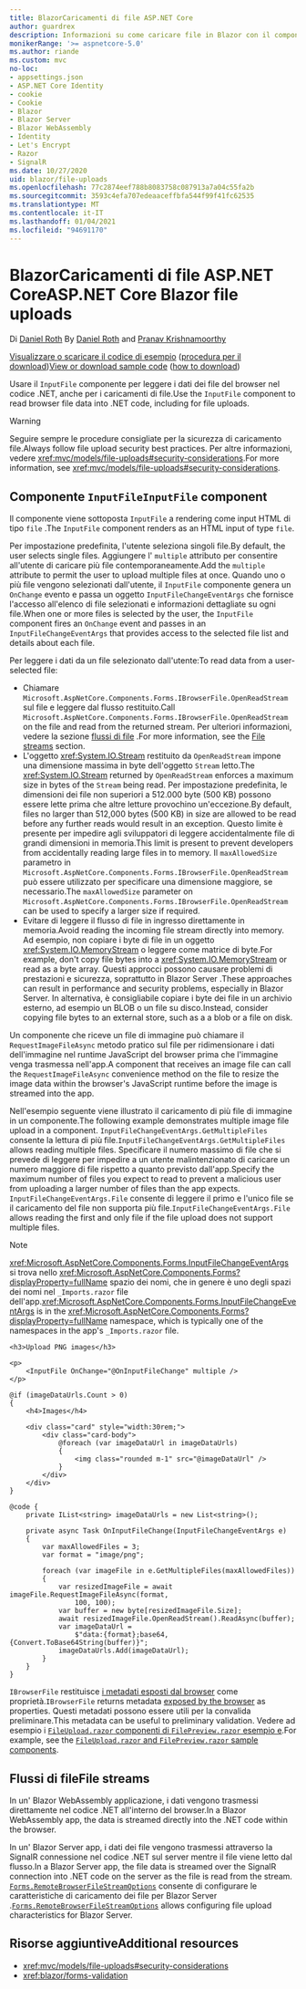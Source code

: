 ```yaml
---
title: BlazorCaricamenti di file ASP.NET Core
author: guardrex
description: Informazioni su come caricare file in Blazor con il componente inputfile.
monikerRange: '>= aspnetcore-5.0'
ms.author: riande
ms.custom: mvc
no-loc:
- appsettings.json
- ASP.NET Core Identity
- cookie
- Cookie
- Blazor
- Blazor Server
- Blazor WebAssembly
- Identity
- Let's Encrypt
- Razor
- SignalR
ms.date: 10/27/2020
uid: blazor/file-uploads
ms.openlocfilehash: 77c2874eef788b8083758c087913a7a04c55fa2b
ms.sourcegitcommit: 3593c4efa707edeaaceffbfa544f99f41fc62535
ms.translationtype: MT
ms.contentlocale: it-IT
ms.lasthandoff: 01/04/2021
ms.locfileid: "94691170"
---
```

# <a name="aspnet-core-no-locblazor-file-uploads"></a><span data-ttu-id="79bd8-103">BlazorCaricamenti di file ASP.NET Core</span><span class="sxs-lookup"><span data-stu-id="79bd8-103">ASP.NET Core Blazor file uploads</span></span>

<span data-ttu-id="79bd8-104">Di [Daniel Roth](https://github.com/danroth27) [](https://github.com/pranavkm)</span><span class="sxs-lookup"><span data-stu-id="79bd8-104">By [Daniel Roth](https://github.com/danroth27) and [Pranav Krishnamoorthy](https://github.com/pranavkm)</span></span>

<span data-ttu-id="79bd8-105">[Visualizzare o scaricare il codice di esempio](https://github.com/dotnet/AspNetCore.Docs/tree/master/aspnetcore/blazor/file-uploads/samples/) ([procedura per il download](xref:index#how-to-download-a-sample))</span><span class="sxs-lookup"><span data-stu-id="79bd8-105">[View or download sample code](https://github.com/dotnet/AspNetCore.Docs/tree/master/aspnetcore/blazor/file-uploads/samples/) ([how to download](xref:index#how-to-download-a-sample))</span></span>

<span data-ttu-id="79bd8-106">Usare il `InputFile` componente per leggere i dati dei file del browser nel codice .NET, anche per i caricamenti di file.</span><span class="sxs-lookup"><span data-stu-id="79bd8-106">Use the `InputFile` component to read browser file data into .NET code, including for file uploads.</span></span>

> [!WARNING]
> <span data-ttu-id="79bd8-107">Seguire sempre le procedure consigliate per la sicurezza di caricamento file.</span><span class="sxs-lookup"><span data-stu-id="79bd8-107">Always follow file upload security best practices.</span></span> <span data-ttu-id="79bd8-108">Per altre informazioni, vedere <xref:mvc/models/file-uploads#security-considerations>.</span><span class="sxs-lookup"><span data-stu-id="79bd8-108">For more information, see <xref:mvc/models/file-uploads#security-considerations>.</span></span>

## <a name="inputfile-component"></a><span data-ttu-id="79bd8-109">Componente `InputFile`</span><span class="sxs-lookup"><span data-stu-id="79bd8-109">`InputFile` component</span></span>

<span data-ttu-id="79bd8-110">Il componente viene sottoposta `InputFile` a rendering come input HTML di tipo `file` .</span><span class="sxs-lookup"><span data-stu-id="79bd8-110">The `InputFile` component renders as an HTML input of type `file`.</span></span>

<span data-ttu-id="79bd8-111">Per impostazione predefinita, l'utente seleziona singoli file.</span><span class="sxs-lookup"><span data-stu-id="79bd8-111">By default, the user selects single files.</span></span> <span data-ttu-id="79bd8-112">Aggiungere l' `multiple` attributo per consentire all'utente di caricare più file contemporaneamente.</span><span class="sxs-lookup"><span data-stu-id="79bd8-112">Add the `multiple` attribute to permit the user to upload multiple files at once.</span></span> <span data-ttu-id="79bd8-113">Quando uno o più file vengono selezionati dall'utente, il `InputFile` componente genera un `OnChange` evento e passa un oggetto `InputFileChangeEventArgs` che fornisce l'accesso all'elenco di file selezionati e informazioni dettagliate su ogni file.</span><span class="sxs-lookup"><span data-stu-id="79bd8-113">When one or more files is selected by the user, the `InputFile` component fires an `OnChange` event and passes in an `InputFileChangeEventArgs` that provides access to the selected file list and details about each file.</span></span>

<span data-ttu-id="79bd8-114">Per leggere i dati da un file selezionato dall'utente:</span><span class="sxs-lookup"><span data-stu-id="79bd8-114">To read data from a user-selected file:</span></span>

* <span data-ttu-id="79bd8-115">Chiamare `Microsoft.AspNetCore.Components.Forms.IBrowserFile.OpenReadStream` sul file e leggere dal flusso restituito.</span><span class="sxs-lookup"><span data-stu-id="79bd8-115">Call `Microsoft.AspNetCore.Components.Forms.IBrowserFile.OpenReadStream` on the file and read from the returned stream.</span></span> <span data-ttu-id="79bd8-116">Per ulteriori informazioni, vedere la sezione [flussi di file](#file-streams) .</span><span class="sxs-lookup"><span data-stu-id="79bd8-116">For more information, see the [File streams](#file-streams) section.</span></span>
* <span data-ttu-id="79bd8-117">L'oggetto <xref:System.IO.Stream> restituito da `OpenReadStream` impone una dimensione massima in byte dell'oggetto `Stream` letto.</span><span class="sxs-lookup"><span data-stu-id="79bd8-117">The <xref:System.IO.Stream> returned by `OpenReadStream` enforces a maximum size in bytes of the `Stream` being read.</span></span> <span data-ttu-id="79bd8-118">Per impostazione predefinita, le dimensioni dei file non superiori a 512.000 byte (500 KB) possono essere lette prima che altre letture provochino un'eccezione.</span><span class="sxs-lookup"><span data-stu-id="79bd8-118">By default, files no larger than 512,000 bytes (500 KB) in size are allowed to be read before any further reads would result in an exception.</span></span> <span data-ttu-id="79bd8-119">Questo limite è presente per impedire agli sviluppatori di leggere accidentalmente file di grandi dimensioni in memoria.</span><span class="sxs-lookup"><span data-stu-id="79bd8-119">This limit is present to prevent developers from accidentally reading large files in to memory.</span></span> <span data-ttu-id="79bd8-120">Il `maxAllowedSize` parametro in `Microsoft.AspNetCore.Components.Forms.IBrowserFile.OpenReadStream` può essere utilizzato per specificare una dimensione maggiore, se necessario.</span><span class="sxs-lookup"><span data-stu-id="79bd8-120">The `maxAllowedSize` parameter on `Microsoft.AspNetCore.Components.Forms.IBrowserFile.OpenReadStream` can be used to specify a larger size if required.</span></span>
* <span data-ttu-id="79bd8-121">Evitare di leggere il flusso di file in ingresso direttamente in memoria.</span><span class="sxs-lookup"><span data-stu-id="79bd8-121">Avoid reading the incoming file stream directly into memory.</span></span> <span data-ttu-id="79bd8-122">Ad esempio, non copiare i byte di file in un oggetto <xref:System.IO.MemoryStream> o leggere come matrice di byte.</span><span class="sxs-lookup"><span data-stu-id="79bd8-122">For example, don't copy file bytes into a <xref:System.IO.MemoryStream> or read as a byte array.</span></span> <span data-ttu-id="79bd8-123">Questi approcci possono causare problemi di prestazioni e sicurezza, soprattutto in Blazor Server .</span><span class="sxs-lookup"><span data-stu-id="79bd8-123">These approaches can result in performance and security problems, especially in Blazor Server.</span></span> <span data-ttu-id="79bd8-124">In alternativa, è consigliabile copiare i byte dei file in un archivio esterno, ad esempio un BLOB o un file su disco.</span><span class="sxs-lookup"><span data-stu-id="79bd8-124">Instead, consider copying file bytes to an external store, such as a a blob or a file on disk.</span></span>

<span data-ttu-id="79bd8-125">Un componente che riceve un file di immagine può chiamare il `RequestImageFileAsync` metodo pratico sul file per ridimensionare i dati dell'immagine nel runtime JavaScript del browser prima che l'immagine venga trasmessa nell'app.</span><span class="sxs-lookup"><span data-stu-id="79bd8-125">A component that receives an image file can call the `RequestImageFileAsync` convenience method on the file to resize the image data within the browser's JavaScript runtime before the image is streamed into the app.</span></span>

<span data-ttu-id="79bd8-126">Nell'esempio seguente viene illustrato il caricamento di più file di immagine in un componente.</span><span class="sxs-lookup"><span data-stu-id="79bd8-126">The following example demonstrates multiple image file upload in a component.</span></span> <span data-ttu-id="79bd8-127">`InputFileChangeEventArgs.GetMultipleFiles` consente la lettura di più file.</span><span class="sxs-lookup"><span data-stu-id="79bd8-127">`InputFileChangeEventArgs.GetMultipleFiles` allows reading multiple files.</span></span> <span data-ttu-id="79bd8-128">Specificare il numero massimo di file che si prevede di leggere per impedire a un utente malintenzionato di caricare un numero maggiore di file rispetto a quanto previsto dall'app.</span><span class="sxs-lookup"><span data-stu-id="79bd8-128">Specify the maximum number of files you expect to read to prevent a malicious user from uploading a larger number of files than the app expects.</span></span> <span data-ttu-id="79bd8-129">`InputFileChangeEventArgs.File` consente di leggere il primo e l'unico file se il caricamento del file non supporta più file.</span><span class="sxs-lookup"><span data-stu-id="79bd8-129">`InputFileChangeEventArgs.File` allows reading the first and only file if the file upload does not support multiple files.</span></span>

> [!NOTE]
> <span data-ttu-id="79bd8-130"><xref:Microsoft.AspNetCore.Components.Forms.InputFileChangeEventArgs> si trova nello <xref:Microsoft.AspNetCore.Components.Forms?displayProperty=fullName> spazio dei nomi, che in genere è uno degli spazi dei nomi nel `_Imports.razor` file dell'app.</span><span class="sxs-lookup"><span data-stu-id="79bd8-130"><xref:Microsoft.AspNetCore.Components.Forms.InputFileChangeEventArgs> is in the <xref:Microsoft.AspNetCore.Components.Forms?displayProperty=fullName> namespace, which is typically one of the namespaces in the app's `_Imports.razor` file.</span></span>

```razor
<h3>Upload PNG images</h3>

<p>
    <InputFile OnChange="@OnInputFileChange" multiple />
</p>

@if (imageDataUrls.Count > 0)
{
    <h4>Images</h4>

    <div class="card" style="width:30rem;">
        <div class="card-body">
            @foreach (var imageDataUrl in imageDataUrls)
            {
                <img class="rounded m-1" src="@imageDataUrl" />
            }
        </div>
    </div>
}

@code {
    private IList<string> imageDataUrls = new List<string>();

    private async Task OnInputFileChange(InputFileChangeEventArgs e)
    {
        var maxAllowedFiles = 3;
        var format = "image/png";

        foreach (var imageFile in e.GetMultipleFiles(maxAllowedFiles))
        {
            var resizedImageFile = await imageFile.RequestImageFileAsync(format, 
                100, 100);
            var buffer = new byte[resizedImageFile.Size];
            await resizedImageFile.OpenReadStream().ReadAsync(buffer);
            var imageDataUrl = 
                $"data:{format};base64,{Convert.ToBase64String(buffer)}";
            imageDataUrls.Add(imageDataUrl);
        }
    }
}
```

<span data-ttu-id="79bd8-131">`IBrowserFile` restituisce [i metadati esposti dal browser](https://developer.mozilla.org/docs/Web/API/File#Instance_properties) come proprietà.</span><span class="sxs-lookup"><span data-stu-id="79bd8-131">`IBrowserFile` returns metadata [exposed by the browser](https://developer.mozilla.org/docs/Web/API/File#Instance_properties) as properties.</span></span> <span data-ttu-id="79bd8-132">Questi metadati possono essere utili per la convalida preliminare.</span><span class="sxs-lookup"><span data-stu-id="79bd8-132">This metadata can be useful to preliminary validation.</span></span> <span data-ttu-id="79bd8-133">Vedere ad esempio i [ `FileUpload.razor` componenti di `FilePreview.razor` esempio e](https://github.com/dotnet/AspNetCore.Docs/tree/master/aspnetcore/blazor/file-uploads/samples/).</span><span class="sxs-lookup"><span data-stu-id="79bd8-133">For example, see the [`FileUpload.razor` and `FilePreview.razor` sample components](https://github.com/dotnet/AspNetCore.Docs/tree/master/aspnetcore/blazor/file-uploads/samples/).</span></span>

## <a name="file-streams"></a><span data-ttu-id="79bd8-134">Flussi di file</span><span class="sxs-lookup"><span data-stu-id="79bd8-134">File streams</span></span>

<span data-ttu-id="79bd8-135">In un' Blazor WebAssembly applicazione, i dati vengono trasmessi direttamente nel codice .NET all'interno del browser.</span><span class="sxs-lookup"><span data-stu-id="79bd8-135">In a Blazor WebAssembly app, the data is streamed directly into the .NET code within the browser.</span></span>

<span data-ttu-id="79bd8-136">In un' Blazor Server app, i dati dei file vengono trasmessi attraverso la SignalR connessione nel codice .NET sul server mentre il file viene letto dal flusso.</span><span class="sxs-lookup"><span data-stu-id="79bd8-136">In a Blazor Server app, the file data is streamed over the SignalR connection into .NET code on the server as the file is read from the stream.</span></span> <span data-ttu-id="79bd8-137">[`Forms.RemoteBrowserFileStreamOptions`](https://github.com/dotnet/aspnetcore/blob/master/src/Components/Web/src/Forms/InputFile/RemoteBrowserFileStreamOptions.cs) consente di configurare le caratteristiche di caricamento dei file per Blazor Server .</span><span class="sxs-lookup"><span data-stu-id="79bd8-137">[`Forms.RemoteBrowserFileStreamOptions`](https://github.com/dotnet/aspnetcore/blob/master/src/Components/Web/src/Forms/InputFile/RemoteBrowserFileStreamOptions.cs) allows configuring file upload characteristics for Blazor Server.</span></span>

## <a name="additional-resources"></a><span data-ttu-id="79bd8-138">Risorse aggiuntive</span><span class="sxs-lookup"><span data-stu-id="79bd8-138">Additional resources</span></span>

* <xref:mvc/models/file-uploads#security-considerations>
* <xref:blazor/forms-validation>
